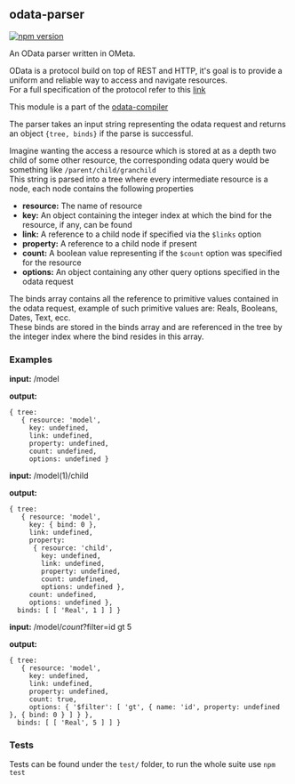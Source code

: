 ## odata-parser

[![npm version](https://badge.fury.io/js/%40balena%2Fodata-parser.svg)](https://badge.fury.io/js/%40balena%2Fodata-parser)

An OData parser written in OMeta.

OData is a protocol build on top of REST and HTTP, it's goal is to provide a uniform and reliable way to access and navigate resources.  
For a full specification of the protocol refer to this [link](http://docs.oasis-open.org/odata/odata/v4.0/errata02/os/complete/part1-protocol/odata-v4.0-errata02-os-part1-protocol-complete.html)


This module is a part of the [odata-compiler](https://github.com/balena-io-modules/odata-compiler)

The parser takes an input string representing the odata request and returns an object `{tree, binds}` if the parse is successful.

Imagine wanting the access a resource which is stored at as a depth two child of some other resource, the corresponding odata query would be something like `/parent/child/granchild`  
This string is parsed into a tree where every intermediate resource is a node, each node contains the following properties

+ **resource:** The name of resource  
+ **key:** An object containing the integer index at which the bind for the resource, if any, can be found  
+ **link:** A reference to a child node if specified via the `$links` option  
+ **property:** A reference to a child node if present  
+ **count:** A boolean value representing if the `$count` option was specified for the resource  
+ **options:** An object containing any other query options specified in the odata request

The binds array contains all the reference to primitive values contained in the odata request, example of such primitive values are: Reals, Booleans, Dates, Text, ecc.  
These binds are stored in the binds array and are referenced in the tree by the integer index where the bind resides in this array.

### Examples
**input:** /model

**output:**

```
{ tree:
   { resource: 'model',
     key: undefined,
     link: undefined,
     property: undefined,
     count: undefined,
     options: undefined }
```
**input:** /model(1)/child

**output:**
```
{ tree:
   { resource: 'model',
     key: { bind: 0 },
     link: undefined,
     property:
      { resource: 'child',
        key: undefined,
        link: undefined,
        property: undefined,
        count: undefined,
        options: undefined },
     count: undefined,
     options: undefined },
  binds: [ [ 'Real', 1 ] ] }
```

**input:** /model/$count?$filter=id gt 5

**output:**
```
{ tree:
   { resource: 'model',
     key: undefined,
     link: undefined,
     property: undefined,
     count: true,
     options: { '$filter': [ 'gt', { name: 'id', property: undefined }, { bind: 0 } ] } },
  binds: [ [ 'Real', 5 ] ] }
```

### Tests

Tests can be found under the `test/` folder, to run the whole suite use 
`npm test`
